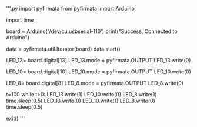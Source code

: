 '''.py
import pyfirmata
from pyfirmata import Arduino

import time

board = Arduino('/dev/cu.usbserial-110')
print("Success, Connected to Arduino")

data = pyfirmata.util.Iterator(board)
data.start()

LED_13= board.digital[13]
LED_13.mode = pyfirmata.OUTPUT
LED_13.write(0)

LED_10= board.digital[10]
LED_10.mode = pyfirmata.OUTPUT
LED_10.write(0)

LED_8= board.digital[8]
LED_8.mode = pyfirmata.OUTPUT
LED_8.write(0)

t=100
while t>0:
    LED_13.write(1)
    LED_10.write(0)
    LED_8.write(1)
    time.sleep(0.5)
    LED_13.write(0)
    LED_10.write(1)
    LED_8.write(0)
    time.sleep(0.5)


exit()
'''
